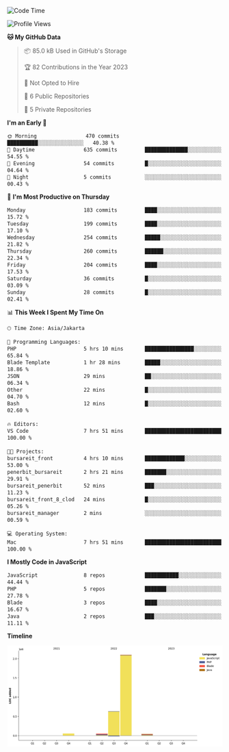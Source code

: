 <!--START_SECTION:waka-->
![Code Time](http://img.shields.io/badge/Code%20Time-17%20hrs%208%20mins-blue)

![Profile Views](http://img.shields.io/badge/Profile%20Views-0-blue)

**🐱 My GitHub Data** 

> 📦 85.0 kB Used in GitHub's Storage 
 > 
> 🏆 82 Contributions in the Year 2023
 > 
> 🚫 Not Opted to Hire
 > 
> 📜 6 Public Repositories 
 > 
> 🔑 5 Private Repositories 
 > 
**I'm an Early 🐤** 

```text
🌞 Morning                470 commits         ██████████░░░░░░░░░░░░░░░   40.38 % 
🌆 Daytime                635 commits         ██████████████░░░░░░░░░░░   54.55 % 
🌃 Evening                54 commits          █░░░░░░░░░░░░░░░░░░░░░░░░   04.64 % 
🌙 Night                  5 commits           ░░░░░░░░░░░░░░░░░░░░░░░░░   00.43 % 
```
📅 **I'm Most Productive on Thursday** 

```text
Monday                   183 commits         ████░░░░░░░░░░░░░░░░░░░░░   15.72 % 
Tuesday                  199 commits         ████░░░░░░░░░░░░░░░░░░░░░   17.10 % 
Wednesday                254 commits         █████░░░░░░░░░░░░░░░░░░░░   21.82 % 
Thursday                 260 commits         ██████░░░░░░░░░░░░░░░░░░░   22.34 % 
Friday                   204 commits         ████░░░░░░░░░░░░░░░░░░░░░   17.53 % 
Saturday                 36 commits          █░░░░░░░░░░░░░░░░░░░░░░░░   03.09 % 
Sunday                   28 commits          █░░░░░░░░░░░░░░░░░░░░░░░░   02.41 % 
```


📊 **This Week I Spent My Time On** 

```text
🕑︎ Time Zone: Asia/Jakarta

💬 Programming Languages: 
PHP                      5 hrs 10 mins       ████████████████░░░░░░░░░   65.84 % 
Blade Template           1 hr 28 mins        █████░░░░░░░░░░░░░░░░░░░░   18.86 % 
JSON                     29 mins             ██░░░░░░░░░░░░░░░░░░░░░░░   06.34 % 
Other                    22 mins             █░░░░░░░░░░░░░░░░░░░░░░░░   04.70 % 
Bash                     12 mins             █░░░░░░░░░░░░░░░░░░░░░░░░   02.60 % 

🔥 Editors: 
VS Code                  7 hrs 51 mins       █████████████████████████   100.00 % 

🐱‍💻 Projects: 
bursareit_front          4 hrs 10 mins       █████████████░░░░░░░░░░░░   53.00 % 
penerbit_bursareit       2 hrs 21 mins       ███████░░░░░░░░░░░░░░░░░░   29.91 % 
bursareit_penerbit       52 mins             ███░░░░░░░░░░░░░░░░░░░░░░   11.23 % 
bursareit_front_8_clod   24 mins             █░░░░░░░░░░░░░░░░░░░░░░░░   05.26 % 
bursareit_manager        2 mins              ░░░░░░░░░░░░░░░░░░░░░░░░░   00.59 % 

💻 Operating System: 
Mac                      7 hrs 51 mins       █████████████████████████   100.00 % 
```

**I Mostly Code in JavaScript** 

```text
JavaScript               8 repos             ███████████░░░░░░░░░░░░░░   44.44 % 
PHP                      5 repos             ███████░░░░░░░░░░░░░░░░░░   27.78 % 
Blade                    3 repos             ████░░░░░░░░░░░░░░░░░░░░░   16.67 % 
Java                     2 repos             ███░░░░░░░░░░░░░░░░░░░░░░   11.11 % 
```



**Timeline**

![Lines of Code chart](https://raw.githubusercontent.com/brstreet2/brstreet2/main/assets/bar_graph.png)


<!--END_SECTION:waka-->

